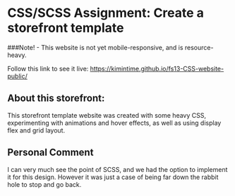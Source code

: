 # CSS/SCSS Assignment: Create a storefront template

###Note! - This website is not yet mobile-responsive, and is resource-heavy.

Follow this link to see it live:
https://kimintime.github.io/fs13-CSS-website-public/

## About this storefront:

This storefront template website was created with some heavy CSS, experimenting with animations and hover effects, as well as using display flex and grid layout.

## Personal Comment

I can very much see the point of SCSS, and we had the option to implement it for this design. However it was just a case of being far down the rabbit hole to stop and go back. 
